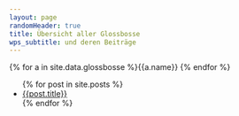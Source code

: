 ```yaml
---
layout: page
randomHeader: true
title: Übersicht aller Glossbosse
wps_subtitle: und deren Beiträge
---
```

{% for a in site.data.glossbosse %}<span data-authorToggle="{{a.name}}" class="secondary_btn">{{a.name}}</span>
{% endfor %}
<ul>
{% for post in site.posts %}
  <li data-author="{{post.author}}"><a href="{{post.url}}">{{post.title}}</a></li>
{% endfor %}
</ul>
